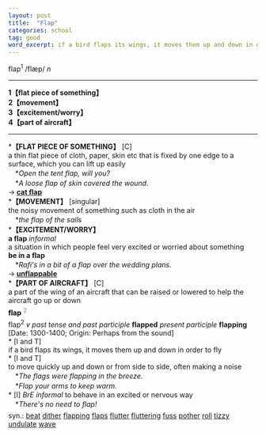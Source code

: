 ```yaml
---
layout: post
title:  "Flap"
categories: school
tag: good
word_excerpt: if a bird flaps its wings, it moves them up and down in order to fly.
---
```

<DIV style="MARGIN: 0px 0px 5px">flap<SUP>1</SUP> /flæp/ <I>n</I> 
<HR>
<B>1【flat piece of something】</B><BR><B>2【movement】</B><BR><B>3【excitement/worry】</B><BR><B>4【part of aircraft】</B>
<HR>
*<B>【FLAT PIECE OF SOMETHING】</B> [C] <BR>a thin flat piece of cloth, paper, skin etc that is fixed by one edge to a surface, which you can lift up easily<BR>　*<I>Open the tent flap, will you?</I><BR>　*<I>A loose flap of skin covered the wound.</I><BR>→<B> <A href="{{ site.baseurl }}/cat%20flap"><U>cat flap</U></A></B><BR>*<B>【MOVEMENT】</B> [singular]<BR>the noisy movement of something such as cloth in the air<BR>　*<I>the flap of the sails</I><BR>*<B>【EXCITEMENT/WORRY】</B><BR><B>a flap</B> <I>informal</I> <BR>a situation in which people feel very excited or worried about something<BR><B>be in a flap</B><BR>　*<I>Rafi's in a bit of a flap over the wedding plans.</I><BR>→<B> <A href="{{ site.baseurl }}/unflappable"><U>unflappable</U></A></B><BR>*<B>【PART OF AIRCRAFT】</B> [C] <BR>a part of the wing of an aircraft that can be raised or lowered to help the aircraft go up or down</DIV>
<DIV style="COLOR: #808080; MARGIN: 0px 0px 5px; LINE-HEIGHT: normal"><SPAN style="FONT-SIZE: 10.5pt; COLOR: #000000; LINE-HEIGHT: normal"><B>flap</B></SPAN> <SUP style="FONT-SIZE: 83%; LINE-HEIGHT: normal">2</SUP> </DIV>
<DIV style="MARGIN: 0px 0px 5px">flap<SUP>2</SUP> <I>v past tense and past participle</I> <B>flapped</B> <I>present participle</I> <B>flapping</B> <BR>[Date: 1300-1400; Origin: Perhaps from the sound]<BR>* [I and T] <BR>if a bird flaps its wings, it moves them up and down in order to fly<BR>* [I and T] <BR>to move quickly up and down or from side to side, often making a noise<BR>　*<I>The flags were flapping in the breeze.</I><BR>　*<I>Flap your arms to keep warm.</I><BR>* [I] <I>BrE informal</I> to behave in an excited or nervous way<BR>　*<I>There's no need to flap!</I></DIV>
<DIV style="MARGIN: 0px 0px 5px">
<DIV style="MARGIN: 4px 0px">syn.: <A href="{{ site.baseurl }}/beat"><U>beat</U></A> <A href="{{ site.baseurl }}/dither"><U>dither</U></A> <A href="{{ site.baseurl }}/flapping"><U>flapping</U></A> <A href="{{ site.baseurl }}/flaps"><U>flaps</U></A> <A href="{{ site.baseurl }}/flutter"><U>flutter</U></A> <A href="{{ site.baseurl }}/fluttering"><U>fluttering</U></A> <A href="{{ site.baseurl }}/fuss"><U>fuss</U></A> <A href="{{ site.baseurl }}/pother"><U>pother</U></A> <A href="{{ site.baseurl }}/roll"><U>roll</U></A> <A href="{{ site.baseurl }}/tizzy"><U>tizzy</U></A> <A href="{{ site.baseurl }}/undulate"><U>undulate</U></A> <A href="{{ site.baseurl }}/wave"><U>wave</U></A></DIV></DIV>
